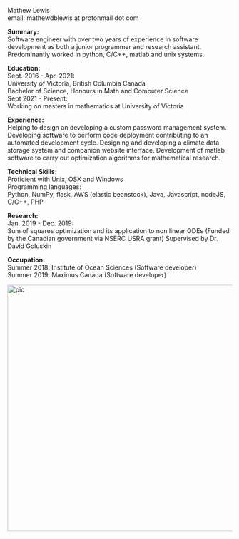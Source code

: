 Mathew Lewis  
email: mathewdblewis at protonmail dot com  

**Summary:**  
Software engineer with over two years of experience in software development as both a junior programmer and research assistant. Predominantly worked in python, C/C++, matlab and unix systems.

**Education:**  
Sept. 2016 - Apr. 2021:  
University of Victoria, British Columbia Canada  
Bachelor of Science, Honours in Math and Computer Science  
Sept 2021 - Present:  
Working on masters in mathematics at University of Victoria  

**Experience:**  
Helping to design an developing a custom password management system. Developing software to perform code deployment contributing to an automated development cycle. Designing and developing a climate data storage system and companion website interface. Development of matlab software to carry out optimization algorithms for mathematical research.

**Technical Skills:**  
Proficient with Unix, OSX and Windows  
Programming languages:  
Python, NumPy, flask, AWS (elastic beanstock), Java, Javascript, nodeJS, C/C++, PHP  

**Research:**  
Jan. 2019 - Dec. 2019:  
Sum of squares optimization and its application to non linear ODEs (Funded by the Canadian government via NSERC USRA grant) Supervised by Dr. David Goluskin  

**Occupation:**  
Summer 2018: Institute of Ocean Sciences (Software developer)  
Summer 2019: Maximus Canada (Software developer)  





<img width="553" alt="pic" src="https://user-images.githubusercontent.com/40349774/135730773-abc71c8f-cc24-49d0-ac2f-5215ec449916.png">










